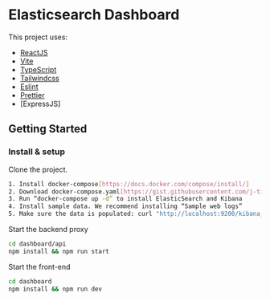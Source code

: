 # Elasticsearch Dashboard

This project uses:

- [ReactJS](https://reactjs.org)
- [Vite](https://vitejs.dev)
- [TypeScript](https://www.typescriptlang.org)
- [Tailwindcss](https://tailwindcss.com)
- [Eslint](https://eslint.org)
- [Prettier](https://prettier.io)
- [ExpressJS]

## Getting Started

### Install & setup

Clone the project.
```bash
1. Install docker-compose[https://docs.docker.com/compose/install/]
2. Download docker-compose.yaml[https://gist.githubusercontent.com/j-tim/6063f27251419017129cb6ec4ffe22a2/raw/bb94f2828cf0e6662a788bee2bbc2657f71add74/docker-compose.yml]
3. Run “docker-compose up -d” to install ElasticSearch and Kibana 
4. Install sample data. We recommend installing “Sample web logs” 
5. Make sure the data is populated: curl "http://localhost:9200/kibana_sample_data_logs/_search"
```

Start the backend proxy 

```bash
cd dashboard/api
npm install && npm run start
```


Start the front-end

```bash
cd dashboard 
npm install && npm run dev
```